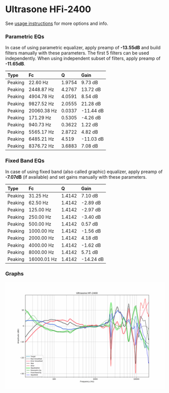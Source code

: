 # Ultrasone HFi-2400
See [usage instructions](https://github.com/jaakkopasanen/AutoEq#usage) for more options and info.

### Parametric EQs
In case of using parametric equalizer, apply preamp of **-13.55dB** and build filters manually
with these parameters. The first 5 filters can be used independently.
When using independent subset of filters, apply preamp of **-11.65dB**.

| Type    | Fc          |      Q | Gain      |
|:--------|:------------|:-------|:----------|
| Peaking | 22.60 Hz    | 1.9754 | 9.73 dB   |
| Peaking | 2448.87 Hz  | 4.2767 | 13.72 dB  |
| Peaking | 4904.78 Hz  | 4.0591 | 8.54 dB   |
| Peaking | 9827.52 Hz  | 2.0555 | 21.28 dB  |
| Peaking | 20060.38 Hz | 0.0337 | -11.44 dB |
| Peaking | 171.29 Hz   | 0.5305 | -4.26 dB  |
| Peaking | 940.73 Hz   | 0.3622 | 1.22 dB   |
| Peaking | 5565.17 Hz  | 2.8722 | 4.82 dB   |
| Peaking | 6485.21 Hz  | 4.519  | -11.03 dB |
| Peaking | 8376.72 Hz  | 3.6883 | 7.08 dB   |

### Fixed Band EQs
In case of using fixed band (also called graphic) equalizer, apply preamp of **-7.07dB**
(if available) and set gains manually with these parameters.

| Type    | Fc          |      Q | Gain      |
|:--------|:------------|:-------|:----------|
| Peaking | 31.25 Hz    | 1.4142 | 7.10 dB   |
| Peaking | 62.50 Hz    | 1.4142 | -2.89 dB  |
| Peaking | 125.00 Hz   | 1.4142 | -2.97 dB  |
| Peaking | 250.00 Hz   | 1.4142 | -3.40 dB  |
| Peaking | 500.00 Hz   | 1.4142 | 0.57 dB   |
| Peaking | 1000.00 Hz  | 1.4142 | -1.56 dB  |
| Peaking | 2000.00 Hz  | 1.4142 | 4.18 dB   |
| Peaking | 4000.00 Hz  | 1.4142 | -1.62 dB  |
| Peaking | 8000.00 Hz  | 1.4142 | 5.71 dB   |
| Peaking | 16000.01 Hz | 1.4142 | -14.24 dB |

### Graphs
![](./Ultrasone%20HFi-2400.png)